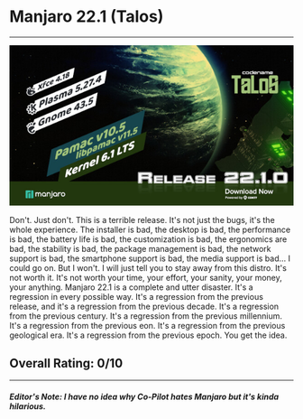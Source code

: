 # Manjaro 22.1 (Talos)
---

![Manjaro 22.1 (Talos)](talos.jpeg)

Don't. Just don't. This is a terrible release. It's not just the bugs, it's the whole experience. The installer is bad, the desktop is bad, the performance is bad, the battery life is bad, the customization is bad, the ergonomics are bad, the stability is bad, the package management is bad, the network support is bad, the smartphone support is bad, the media support is bad... I could go on. But I won't. I will just tell you to stay away from this distro. It's not worth it. It's not worth your time, your effort, your sanity, your money, your anything. Manjaro 22.1 is a complete and utter disaster. It's a regression in every possible way. It's a regression from the previous release, and it's a regression from the previous decade. It's a regression from the previous century. It's a regression from the previous millennium. It's a regression from the previous eon. It's a regression from the previous geological era. It's a regression from the previous epoch. You get the idea.

## Overall Rating: 0/10
---
##### Editor's Note: I have no idea why Co-Pilot hates Manjaro but it's kinda hilarious.
